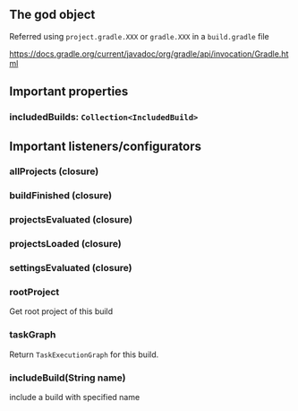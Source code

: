 
## The god object

Referred using `project.gradle.XXX` or `gradle.XXX` in a `build.gradle` file

https://docs.gradle.org/current/javadoc/org/gradle/api/invocation/Gradle.html

## Important properties

### includedBuilds: `Collection<IncludedBuild>`



## Important listeners/configurators

### allProjects (closure)

### buildFinished (closure)

### projectsEvaluated (closure)

### projectsLoaded (closure)

### settingsEvaluated (closure)


### rootProject

Get root project of this build

### taskGraph

Return `TaskExecutionGraph` for this build.

### includeBuild(String name)

include a build with specified name